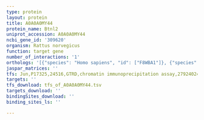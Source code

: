 ```yaml
---
type: protein
layout: protein
title: A0A0A0MY44
protein_name: Btnl2
uniprot_accession: A0A0A0MY44
ncbi_gene_id: '309620'
organism: Rattus norvegicus
function: target gene
number_of_interactions: '1'
orthologs: '[{"species": "Homo sapiens", "id": ["F8WBA1"]}, {"species": "Mus musculus", "id": ["<a href=\"/protein/o70355\">O70355</a>"]}]'
jaspar_matrices: ''
tfs: Jun,P17325,24516,GTRD,chromatin immunoprecipitation assay,27924024%5Buid%5D,No
targets: ''
tfs_download: tfs_of_A0A0A0MY44.tsv
targets_download: ''
bindingSites_download: ''
binding_sites_ls: ''

---
```


